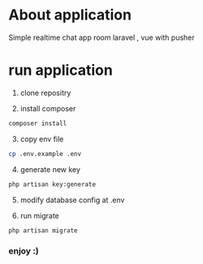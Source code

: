 # About application

Simple realtime chat app room laravel , vue with pusher
# run application

1. clone repositry

2. install composer 
```bash
composer install
```
3. copy env file 
```bash 
cp .env.example .env
```
4. generate new key 
 ```bash 
php artisan key:generate
```
5. modify database config at .env

6. run migrate
 ```bash 
php artisan migrate 
```

### enjoy :)



